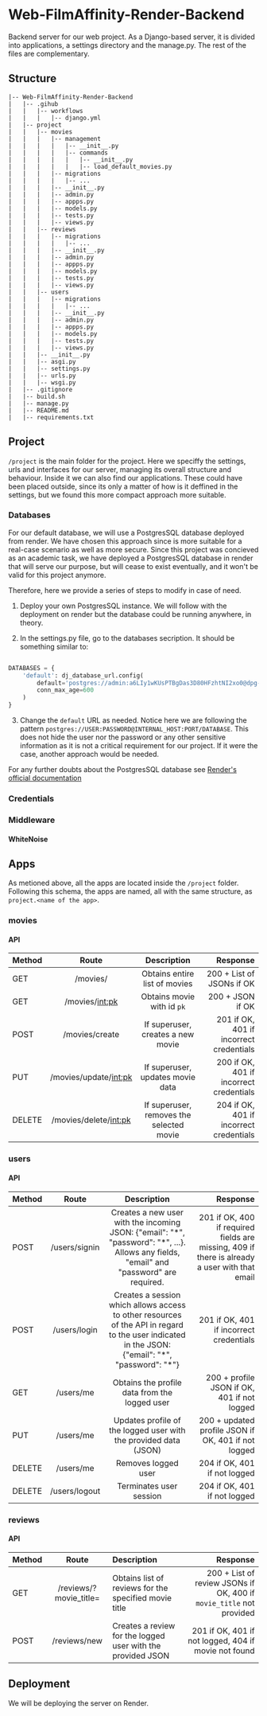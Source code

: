 # Web-FilmAffinity-Render-Backend

Backend server for our web project. As a Django-based server, it is divided into applications, a settings directory and the manage.py. The rest of the files are complementary.

## Structure

```
|-- Web-FilmAffinity-Render-Backend
|   |-- .gihub
|   |   |-- workflows
|   |   |   |-- django.yml
|   |-- project
|   |   |-- movies
|   |   |   |-- management
|   |   |   |   |-- __init__.py
|   |   |   |   |-- commands
|   |   |   |   |   |-- __init__.py
|   |   |   |   |   |-- load_default_movies.py
|   |   |   |-- migrations
|   |   |   |   |-- ...
|   |   |   |-- __init__.py
|   |   |   |-- admin.py
|   |   |   |-- appps.py
|   |   |   |-- models.py
|   |   |   |-- tests.py
|   |   |   |-- views.py
|   |   |-- reviews
|   |   |   |-- migrations
|   |   |   |   |-- ...
|   |   |   |-- __init__.py
|   |   |   |-- admin.py
|   |   |   |-- appps.py
|   |   |   |-- models.py
|   |   |   |-- tests.py
|   |   |   |-- views.py
|   |   |-- users
|   |   |   |-- migrations
|   |   |   |   |-- ...
|   |   |   |-- __init__.py
|   |   |   |-- admin.py
|   |   |   |-- appps.py
|   |   |   |-- models.py
|   |   |   |-- tests.py
|   |   |   |-- views.py
|   |   |-- __init__.py
|   |   |-- asgi.py
|   |   |-- settings.py
|   |   |-- urls.py
|   |   |-- wsgi.py
|   |-- .gitignore
|   |-- build.sh
|   |-- manage.py
|   |-- README.md
|   |-- requirements.txt
```

## Project

`/project` is the main folder for the project. Here we speciffy the settings, urls and interfaces for our server, managing its overall structure and behaviour. Inside it we can also find our applications. These could have been placed outside, since its only a matter of how is it deffined in the settings, but we found this more compact approach more suitable.

### Databases

For our default database, we will use a PostgresSQL database deployed from render. We have chosen this approach since is more suitable for a real-case scenario as well as more secure. Since this project was concieved as an academic task, we have deployed a PostgresSQL database in render that will serve our purpose, but will cease to exist eventually, and it won't be valid for this project anymore.

Therefore, here we provide a series of steps to modify in case of need.

1. Deploy your own PostgresSQL instance. We will follow with the deployment on render but the database could be running anywhere, in theory.

2. In the settings.py file, go to the databases secription. It should be something similar to:

```python

DATABASES = {
    'default': dj_database_url.config(
        default='postgres://admin:a6LIy1wKUsPTBgDas3D80HFzhtNI2xo0@dpg-cp1igp8l5elc73ettn70-a.frankfurt-postgres.render.com/default_u7ug',
        conn_max_age=600
    )
}

```

3. Change the `default` URL as needed. Notice here we are following the pattern ``postgres://USER:PASSWORD@INTERNAL_HOST:PORT/DATABASE``. This does not hide the user nor the password or any other sensitive information as it is not a critical requirement for our project. If it were the case, another approach would be needed.

For any further doubts about the PostgresSQL database see [Render's official documentation](https://docs.render.com/databases)

### Credentials

### Middleware

#### WhiteNoise

## Apps

As metioned above, all the apps are located inside the `/project` folder. Following this schema, the apps are named, all with the same structure, as `project.<name of the app>`.

### movies

#### API


| Method | Route              | Description                                   | Response                                               |
|:--------|:----------------:|:---------------------------------------------:|--------------------------------------------------------:|
| GET    | /movies/                | Obtains entire list of movies                 | 200 + List of JSONs if OK                                 |
| GET    | /movies/<int:pk>        | Obtains movie with id `pk`                    | 200 + JSON if OK                                        |
| POST   | /movies/create          | If superuser, creates a new movie             | 201 if OK, 401 if incorrect credentials                 |
| PUT    | /movies/update/<int:pk> | If superuser, updates movie data              | 200 if OK, 401 if incorrect credentials                 |
| DELETE | /movies/delete/<int:pk> | If superuser, removes the selected movie      | 204 if OK, 401 if incorrect credentials                 |



### users

#### API


| Method  | Route         | Description                                                                   | Response         |
|:--------|:-------------:|:-----------------------------------------------------------------------------:|-----------------:|
| POST   | /users/signin  | Creates a new user with the incoming JSON: {"email": "\*", "password": "\*", ...}. Allows any fields, "email" and "password" are required. | 201 if OK, 400 if required fields are missing, 409 if there is already a user with that email |
| POST   | /users/login   | Creates a session which allows access to other resources of the API in regard to the user indicated in the JSON: {"email": "\*", "password": "\*"} | 201 if OK, 401 if incorrect credentials                                                       |
| GET    | /users/me      | Obtains the profile data from the logged user                                 | 200 + profile JSON if OK, 401 if not logged                                                   |
| PUT    | /users/me      | Updates profile of the logged user with the provided data (JSON)              | 200 + updated profile JSON if OK, 401 if not logged                                           |
| DELETE | /users/me      | Removes logged user                                                           | 204 if OK, 401 if not logged                                                                   |
| DELETE | /users/logout  | Terminates user session                                                       | 204 if OK, 401 if not logged                                                                   |


### reviews

#### API

| Method  | Route                                 | Description                            | Response                                |
|:--------|:-------------------------------------:|:---------------------------------------|----------------------------------------:|
| GET     | /reviews/?movie_title=<movie title>   | Obtains list of reviews for the specified movie title               | 200 + List of review JSONs if OK, 400 if `movie_title` not provided |
| POST    | /reviews/new                          | Creates a review for the logged user with the provided JSON         | 201 if OK, 401 if not logged, 404 if movie not found                      |

## Deployment

We will be deploying the server on Render.
